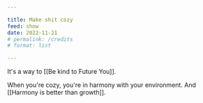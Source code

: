 ```yaml
---

title: Make shit cozy
feed: show
date: 2022-11-21
# permalink: /credits
# format: list

---
```


It's a way to [[Be kind to Future You]].

When you're cozy, you're in harmony with your environment. And [[Harmony is better than growth]].